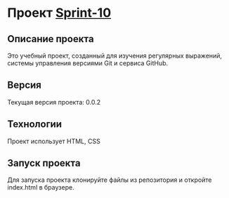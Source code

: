 # Проект [Sprint-10][1]
## Описание проекта
Это учебный проект, созданный для изучения регулярных выражений, системы управления версиями Git и сервиса GitHub.
## Версия
Текущая версия проекта: 0.0.2
## Технологии
Проект использует HTML, CSS
## Запуск проекта
Для запуска  проекта клонируйте файлы из репозитория и откройте index.html в браузере.


[1]: https://yandex.ru
